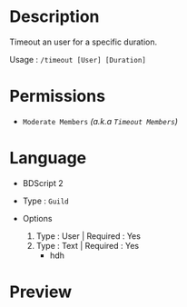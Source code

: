 # Description
Timeout an user for a specific duration.

Usage  : `/timeout [User] [Duration]`

# Permissions
- `Moderate Members` _(a.k.a `Timeout Members`)_

# Language
- BDScript 2

- Type : `Guild`
- Options
   1. Type : User | Required : Yes
   2. Type : Text | Required : Yes
        - hdh

# Preview
